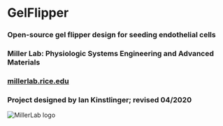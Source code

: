 # GelFlipper
### Open-source gel flipper design for seeding endothelial cells
### Miller Lab: Physiologic Systems Engineering and Advanced Materials
### [millerlab.rice.edu](http://millerlab.rice.edu)
### Project designed by Ian Kinstlinger; revised 04/2020









![MillerLab logo](https://github.com/MillerLabFTW/OpenSLS/blob/master/MillerLab_logo.jpg)